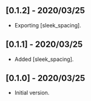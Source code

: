 ## [0.1.2] - 2020/03/25

* Exporting [sleek_spacing].

## [0.1.1] - 2020/03/25

* Added [sleek_spacing].

## [0.1.0] - 2020/03/25

* Initial version.
